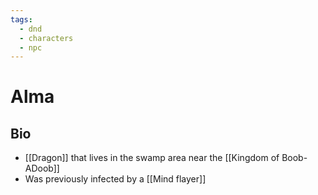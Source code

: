 ```yaml
---
tags:
  - dnd
  - characters
  - npc
---
```

# Alma
## Bio
- [[Dragon]] that lives in the swamp area near the [[Kingdom of Boob-ADoob]]
- Was previously infected by a [[Mind flayer]]